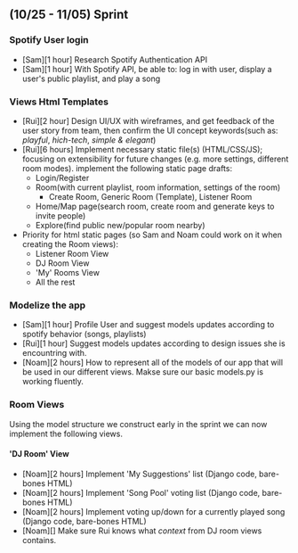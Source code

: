 ## (10/25 - 11/05) Sprint

### Spotify User login
- [Sam][1 hour] Research Spotify Authentication API
- [Sam][1 hour] With Spotify API, be able to: log in with user, display a user's public playlist, and play a song

### Views Html Templates
- [Rui][2 hour] Design UI/UX with wireframes, and get feedback of the user story from team, then confirm the UI concept keywords(such as: *playful*,  *hich-tech*,  *simple & elegant*)
- [Rui][6 hours] Implement necessary static file(s) (HTML/CSS/JS); focusing on extensibility for future changes (e.g. more settings, different room modes). implement the following static page drafts: 
	- Login/Register
	- Room(with current playlist, room information, settings of the room)
		- Create Room, Generic Room (Template), Listener Room
	- Home/Map page(search room, create room and generate keys to invite people)
	- Explore(find public new/popular room nearby)
- Priority for html static pages (so Sam and Noam could work on it when creating the Room views):
	- Listener Room View
	- DJ Room View
	- 'My' Rooms View
	- All the rest

### Modelize the app
- [Sam][1 hour] Profile User and suggest models updates according to spotify behavior (songs, playlists)
- [Rui][1 hour] Suggest models updates according to design issues she is encountring with.
- [Noam][2 hours] How to represent all of the models of our app that will be used in our different views. Makse sure our basic models.py is working fluently.

### Room Views
Using the model structure we construct early in the sprint we can now implement the following views.

#### 'DJ Room' View
- [Noam][2 hours] Implement 'My Suggestions' list (Django code, bare-bones HTML)
- [Noam][2 hours] Implement 'Song Pool' voting list (Django code, bare-bones HTML)
- [Noam][2 hours] Implement voting up/down for a currently played song (Django code, bare-bones HTML)
- [Noam][] Make sure Rui knows what *context* from DJ room views contains.

